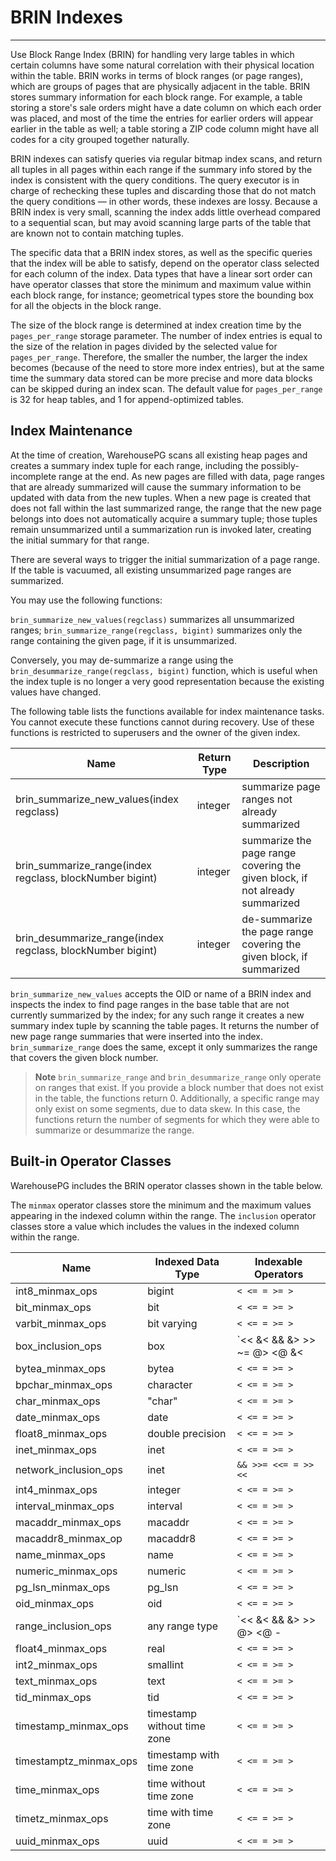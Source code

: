 # BRIN Indexes
---

Use Block Range Index (BRIN) for handling very large tables in which certain columns have some natural correlation with their physical location within the table. BRIN works in terms of block ranges (or page ranges), which are groups of pages that are physically adjacent in the table. BRIN stores summary information for each block range. For example, a table storing a store's sale orders might have a date column on which each order was placed, and most of the time the entries for earlier orders will appear earlier in the table as well; a table storing a ZIP code column might have all codes for a city grouped together naturally.

BRIN indexes can satisfy queries via regular bitmap index scans, and return all tuples in all pages within each range if the summary info stored by the index is consistent with the query conditions. The query executor is in charge of rechecking these tuples and discarding those that do not match the query conditions — in other words, these indexes are lossy. Because a BRIN index is very small, scanning the index adds little overhead compared to a sequential scan, but may avoid scanning large parts of the table that are known not to contain matching tuples.

The specific data that a BRIN index stores, as well as the specific queries that the index will be able to satisfy, depend on the operator class selected for each column of the index. Data types that have a linear sort order can have operator classes that store the minimum and maximum value within each block range, for instance; geometrical types store the bounding box for all the objects in the block range.

The size of the block range is determined at index creation time by the `pages_per_range` storage parameter. The number of index entries is equal to the size of the relation in pages divided by the selected value for `pages_per_range`. Therefore, the smaller the number, the larger the index becomes (because of the need to store more index entries), but at the same time the summary data stored can be more precise and more data blocks can be skipped during an index scan. The default value for `pages_per_range` is 32 for heap tables, and 1 for append-optimized tables.

## <a id="maint"></a>Index Maintenance

At the time of creation, WarehousePG scans all existing heap pages and creates a summary index tuple for each range, including the possibly-incomplete range at the end. As new pages are filled with data, page ranges that are already summarized will cause the summary information to be updated with data from the new tuples. When a new page is created that does not fall within the last summarized range, the range that the new page belongs into does not automatically acquire a summary tuple; those tuples remain unsummarized until a summarization run is invoked later, creating the initial summary for that range.

There are several ways to trigger the initial summarization of a page range. If the table is vacuumed, all existing unsummarized page ranges are summarized. 

You may use the following functions:

`brin_summarize_new_values(regclass)` summarizes all unsummarized ranges;
`brin_summarize_range(regclass, bigint)` summarizes only the range containing the given page, if it is unsummarized.

Conversely, you may de-summarize a range using the `brin_desummarize_range(regclass, bigint)` function, which is useful when the index tuple is no longer a very good representation because the existing values have changed.

The following table lists the functions available for index maintenance tasks. You cannot execute these functions cannot during recovery. Use of these functions is restricted to superusers and the owner of the given index.

|Name |	Return Type | Description |
| --- | ----------- | ----------- |
|brin_summarize_new_values(index regclass)| integer | summarize page ranges not already summarized|
|brin_summarize_range(index regclass, blockNumber bigint) | integer | summarize the page range covering the given block, if not already summarized|
|brin_desummarize_range(index regclass, blockNumber bigint) | integer |	de-summarize the page range covering the given block, if summarized|

`brin_summarize_new_values` accepts the OID or name of a BRIN index and inspects the index to find page ranges in the base table that are not currently summarized by the index; for any such range it creates a new summary index tuple by scanning the table pages. It returns the number of new page range summaries that were inserted into the index. `brin_summarize_range` does the same, except it only summarizes the range that covers the given block number.

> **Note** `brin_summarize_range` and `brin_desummarize_range` only operate on ranges that exist. If you provide a block number that does not exist in the table, the functions return 0. Additionally, a specific range may only exist on some segments, due to data skew. In this case, the functions return the number of segments for which they were able to summarize or desummarize the range.

## <a id="opclasses"></a>Built-in Operator Classes

WarehousePG includes the BRIN operator classes shown in the table below.

The `minmax` operator classes store the minimum and the maximum values appearing in the indexed column within the range. The `inclusion` operator classes store a value which includes the values in the indexed column within the range.

|Name | Indexed Data Type | Indexable Operators|
|---- | ----------------- | -------------------|
|int8_minmax_ops | bigint | `< <= = >= >` |
|bit_minmax_ops	| bit | `< <= = >= >` |
|varbit_minmax_ops | bit varying | `< <= = >= >` |
|box_inclusion_ops | box | `<< &< && &> >> ~= @> <@ &<| <<| |>> |&>` |
|bytea_minmax_ops | bytea | `< <= = >= >` |
|bpchar_minmax_ops | character | `< <= = >= >` |
|char_minmax_ops | "char" | `< <= = >= >` |
|date_minmax_ops | date | `< <= = >= >` |
|float8_minmax_ops | double precision | `< <= = >= >` |
|inet_minmax_ops | inet | `< <= = >= >` |
|network_inclusion_ops | inet | `&& >>= <<= = >> <<` |
|int4_minmax_ops | integer | `< <= = >= >` |
|interval_minmax_ops | interval | `< <= = >= >` |
|macaddr_minmax_ops | macaddr | `< <= = >= >` |
|macaddr8_minmax_op | macaddr8 | `< <= = >= >` |
|name_minmax_ops | name | `< <= = >= >` |
|numeric_minmax_ops| numeric | `< <= = >= >` |
|pg_lsn_minmax_ops | pg_lsn | `< <= = >= >` |
|oid_minmax_ops	| oid | `< <= = >= >` |
|range_inclusion_ops | any range type | `<< &< && &> >> @> <@ -|- = < <= = > >=` |
|float4_minmax_ops | real | `< <= = >= >` |
|int2_minmax_ops | smallint | `< <= = >= >` |
|text_minmax_ops | text | `< <= = >= >` |
|tid_minmax_ops	| tid | `< <= = >= >` |
|timestamp_minmax_ops | timestamp without time zone | `< <= = >= >` |
|timestamptz_minmax_ops | timestamp with time zone | `< <= = >= >` |
|time_minmax_ops | time without time zone | `< <= = >= >` |
|timetz_minmax_ops | time with time zone | `< <= = >= >` |
|uuid_minmax_ops | uuid | `< <= = >= >` |

